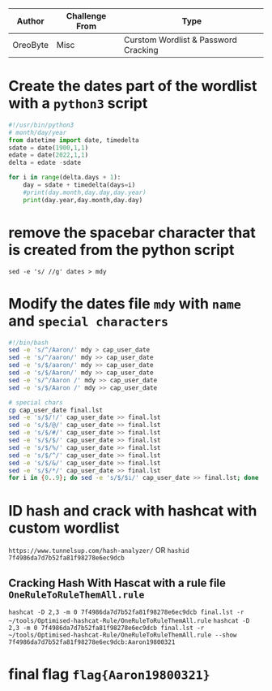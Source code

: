 | Author | Challenge From | Type |
| ------ | -------------- | ---- |
| OreoByte |  Misc | Curstom Wordlist & Password Cracking |

# Create the dates part of the wordlist with a `python3` script

```python
#!/usr/bin/python3
# month/day/year
from datetime import date, timedelta
sdate = date(1900,1,1)
edate = date(2022,1,1)
delta = edate -sdate

for i in range(delta.days + 1):
    day = sdate + timedelta(days=i)
    #print(day.month,day.day,day.year)
    print(day.year,day.month,day.day)
```

# remove the spacebar character that is created from the python script

`sed -e 's/ //g' dates > mdy`

# Modify the dates file `mdy` with `name` and `special characters`

```bash
#!/bin/bash
sed -e 's/^/Aaron/' mdy > cap_user_date
sed -e 's/^/aaron/' mdy >> cap_user_date
sed -e 's/$/aaron/' mdy >> cap_user_date
sed -e 's/$/Aaron/' mdy >> cap_user_date
sed -e 's/^/Aaron /' mdy >> cap_user_date
sed -e 's/$/Aaron /' mdy >> cap_user_date

# special chars
cp cap_user_date final.lst
sed -e 's/$/!/' cap_user_date >> final.lst
sed -e 's/$/@/' cap_user_date >> final.lst
sed -e 's/$/#/' cap_user_date >> final.lst
sed -e 's/$/$/' cap_user_date >> final.lst
sed -e 's/$/%/' cap_user_date >> final.lst
sed -e 's/$/^/' cap_user_date >> final.lst
sed -e 's/$/&/' cap_user_date >> final.lst
sed -e 's/$/*/' cap_user_date >> final.lst
for i in {0..9}; do sed -e 's/$/$i/' cap_user_date >> final.lst; done
```

# ID hash and crack with hashcat with custom wordlist
`https://www.tunnelsup.com/hash-analyzer/`
OR
`hashid 7f4986da7d7b52fa81f98278e6ec9dcb`

## Cracking Hash With Hascat with a rule file `OneRuleToRuleThemAll.rule`

`hashcat -D 2,3 -m 0 7f4986da7d7b52fa81f98278e6ec9dcb final.lst -r ~/tools/Optimised-hashcat-Rule/OneRuleToRuleThemAll.rule`
`hashcat -D 2,3 -m 0 7f4986da7d7b52fa81f98278e6ec9dcb final.lst -r ~/tools/Optimised-hashcat-Rule/OneRuleToRuleThemAll.rule --show`
`7f4986da7d7b52fa81f98278e6ec9dcb:Aaron19800321`

# final flag `flag{Aaron19800321}`

